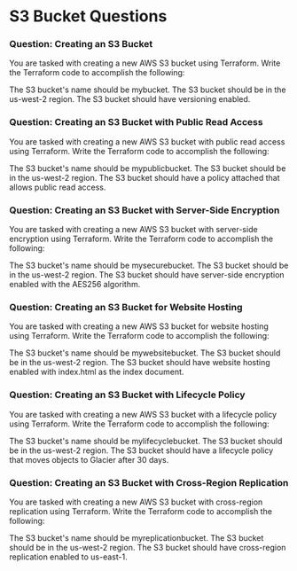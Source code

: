 # S3 Bucket Questions


### Question: Creating an S3 Bucket
You are tasked with creating a new AWS S3 bucket using Terraform. Write the Terraform code to accomplish the following:

The S3 bucket's name should be mybucket.
The S3 bucket should be in the us-west-2 region.
The S3 bucket should have versioning enabled.

### Question: Creating an S3 Bucket with Public Read Access
You are tasked with creating a new AWS S3 bucket with public read access using Terraform. Write the Terraform code to accomplish the following:

The S3 bucket's name should be mypublicbucket.
The S3 bucket should be in the us-west-2 region.
The S3 bucket should have a policy attached that allows public read access.

### Question: Creating an S3 Bucket with Server-Side Encryption
You are tasked with creating a new AWS S3 bucket with server-side encryption using Terraform. Write the Terraform code to accomplish the following:

The S3 bucket's name should be mysecurebucket.
The S3 bucket should be in the us-west-2 region.
The S3 bucket should have server-side encryption enabled with the AES256 algorithm.


### Question: Creating an S3 Bucket for Website Hosting
You are tasked with creating a new AWS S3 bucket for website hosting using Terraform. Write the Terraform code to accomplish the following:

The S3 bucket's name should be mywebsitebucket.
The S3 bucket should be in the us-west-2 region.
The S3 bucket should have website hosting enabled with index.html as the index document.

### Question: Creating an S3 Bucket with Lifecycle Policy
You are tasked with creating a new AWS S3 bucket with a lifecycle policy using Terraform. Write the Terraform code to accomplish the following:

The S3 bucket's name should be mylifecyclebucket.
The S3 bucket should be in the us-west-2 region.
The S3 bucket should have a lifecycle policy that moves objects to Glacier after 30 days.

### Question: Creating an S3 Bucket with Cross-Region Replication
You are tasked with creating a new AWS S3 bucket with cross-region replication using Terraform. Write the Terraform code to accomplish the following:

The S3 bucket's name should be myreplicationbucket.
The S3 bucket should be in the us-west-2 region.
The S3 bucket should have cross-region replication enabled to us-east-1.